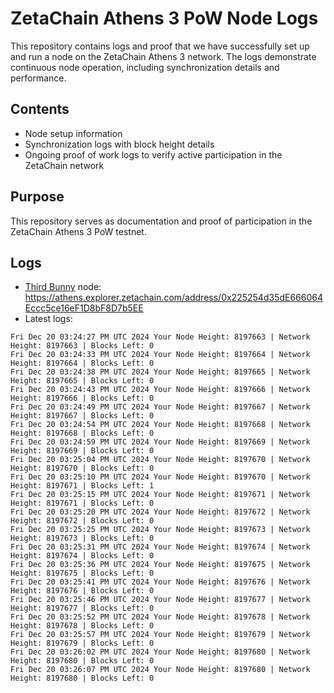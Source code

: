 # ZetaChain Athens 3 PoW Node Logs
This repository contains logs and proof that we have successfully set up and run a node on the ZetaChain Athens 3 network. The logs demonstrate continuous node operation, including synchronization details and performance.

## Contents
- Node setup information
- Synchronization logs with block height details
- Ongoing proof of work logs to verify active participation in the ZetaChain network

## Purpose
This repository serves as documentation and proof of participation in the ZetaChain Athens 3 PoW testnet.

## Logs

- [Third Bunny](https://thirdbunny.xyz/) node: https://athens.explorer.zetachain.com/address/0x225254d35dE666064Eccc5ce16eF1D8bF8D7b5EE
- Latest logs:
```
Fri Dec 20 03:24:27 PM UTC 2024 Your Node Height: 8197663 | Network Height: 8197663 | Blocks Left: 0
Fri Dec 20 03:24:33 PM UTC 2024 Your Node Height: 8197664 | Network Height: 8197664 | Blocks Left: 0
Fri Dec 20 03:24:38 PM UTC 2024 Your Node Height: 8197665 | Network Height: 8197665 | Blocks Left: 0
Fri Dec 20 03:24:43 PM UTC 2024 Your Node Height: 8197666 | Network Height: 8197666 | Blocks Left: 0
Fri Dec 20 03:24:49 PM UTC 2024 Your Node Height: 8197667 | Network Height: 8197667 | Blocks Left: 0
Fri Dec 20 03:24:54 PM UTC 2024 Your Node Height: 8197668 | Network Height: 8197668 | Blocks Left: 0
Fri Dec 20 03:24:59 PM UTC 2024 Your Node Height: 8197669 | Network Height: 8197669 | Blocks Left: 0
Fri Dec 20 03:25:04 PM UTC 2024 Your Node Height: 8197670 | Network Height: 8197670 | Blocks Left: 0
Fri Dec 20 03:25:10 PM UTC 2024 Your Node Height: 8197670 | Network Height: 8197671 | Blocks Left: 1
Fri Dec 20 03:25:15 PM UTC 2024 Your Node Height: 8197671 | Network Height: 8197671 | Blocks Left: 0
Fri Dec 20 03:25:20 PM UTC 2024 Your Node Height: 8197672 | Network Height: 8197672 | Blocks Left: 0
Fri Dec 20 03:25:25 PM UTC 2024 Your Node Height: 8197673 | Network Height: 8197673 | Blocks Left: 0
Fri Dec 20 03:25:31 PM UTC 2024 Your Node Height: 8197674 | Network Height: 8197674 | Blocks Left: 0
Fri Dec 20 03:25:36 PM UTC 2024 Your Node Height: 8197675 | Network Height: 8197675 | Blocks Left: 0
Fri Dec 20 03:25:41 PM UTC 2024 Your Node Height: 8197676 | Network Height: 8197676 | Blocks Left: 0
Fri Dec 20 03:25:46 PM UTC 2024 Your Node Height: 8197677 | Network Height: 8197677 | Blocks Left: 0
Fri Dec 20 03:25:52 PM UTC 2024 Your Node Height: 8197678 | Network Height: 8197678 | Blocks Left: 0
Fri Dec 20 03:25:57 PM UTC 2024 Your Node Height: 8197679 | Network Height: 8197679 | Blocks Left: 0
Fri Dec 20 03:26:02 PM UTC 2024 Your Node Height: 8197680 | Network Height: 8197680 | Blocks Left: 0
Fri Dec 20 03:26:07 PM UTC 2024 Your Node Height: 8197680 | Network Height: 8197680 | Blocks Left: 0
```
